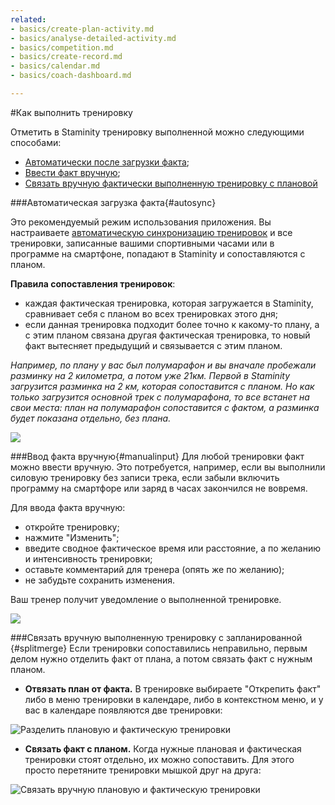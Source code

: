 ```yaml
---
related:
- basics/create-plan-activity.md
- basics/analyse-detailed-activity.md
- basics/competition.md
- basics/create-record.md
- basics/calendar.md
- basics/coach-dashboard.md

---
```


#Как выполнить тренировку

Отметить в Staminity тренировку выполненной можно следующими способами:
* [Автоматически после загрузки факта](#autosync);
* [Ввести факт вручную](#manualinput);
* [Связать вручную фактически выполненную тренировку с плановой](#splitmerge)


###Автоматическая загрузка факта{#autosync}

Это рекомендуемый режим использования приложения. Вы настраиваете [автоматическую синхронизацию тренировок](/questions/activity-auto-sync.md) и все тренировки, записанные вашими спортивными часами или в программе на смартфоне, попадают в Staminity и сопоставляются с планом. 

**Правила сопоставления тренировок**: 
* каждая фактическая тренировка, которая загружается в Staminity, сравнивает себя с планом во всех тренировках этого дня;
* если данная тренировка подходит более точно к какому-то плану, а с этим планом связана другая фактическая тренировка, то новый факт вытесняет предыдущий и связывается с этим планом.

_Например, по плану у вас был полумарафон и вы вначале пробежали разминку на 2 километра, а потом уже 21км. Первой в Staminity загрузится разминка на 2 км, которая сопоставится с планом. Но как только загрузится основной трек с полумарафона, то все встанет на свои места: план на полумарафон сопоставится с фактом, а разминка будет показана отдельно, без плана._

![](http://content.staminity.com/assets/images/calendar/activity-matching.png)


###Ввод факта вручную{#manualinput}
Для любой тренировки факт можно ввести вручную. Это потребуется, например, если вы выполнили силовую тренировку без записи трека, если забыли включить программу на смартфоре или заряд в часах закончился не вовремя.

Для ввода факта вручную:
* откройте тренировку;
* нажмите "Изменить";
* введите сводное фактическое время или расстояние, а по желанию и интенсивность тренировки;
* оставьте комментарий для тренера (опять же по желанию);
* не забудьте сохранить изменения.

Ваш тренер получит уведомление о выполненной тренировке.

![](http://content.staminity.com/assets/images/calendar/manual-complete.gif)

###Связать вручную выполненную тренировку с запланированной {#splitmerge}
Если тренировки сопоставились неправильно, первым делом нужно отделить факт от плана, а потом связать факт с нужным планом.

* **Отвязать план от факта.** В тренировке выбираете "Открепить факт" либо в меню тренировки в календаре, либо в контекстном меню, и у вас в календаре появляются две тренировки:

![Разделить плановую и фактическую тренировки](https://content.staminity.com/assets/images/_new/activity/split-activity.gif)


* **Связать факт с планом.** Когда нужные плановая и фактическая тренировки стоят отдельно, их можно сопоставить. Для этого просто перетяните тренировки мышкой друг на друга:

![Связать вручную плановую и фактическую тренировки](https://content.staminity.com/assets/images/_new/activity/merge-activity.gif)

